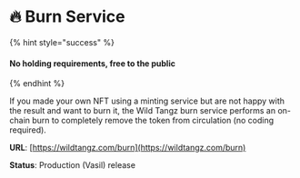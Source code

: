 # 🔥 Burn Service

{% hint style="success" %}
#### No holding requirements, free to the public
{% endhint %}

If you made your own NFT using a minting service but are not happy with the result and want to burn it, the Wild Tangz burn service performs an on-chain burn to completely remove the token from circulation (no coding required).

**URL**: [https://wildtangz.com/burn](https://wildtangz.com/burn)

**Status**: Production (Vasil) release
